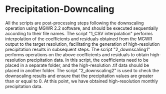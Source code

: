 # Precipitation-Downcaling
All the scripts are post-processing steps following the downscaling operation using MGWR 2.2 software, and should be executed sequentially according to their file names.
The script "1_CSV interpolation" performs interpolation of the coefficients and residuals obtained from the MGWR output to the target resolution, facilitating the generation of high-resolution precipitation results in subsequent steps.
The script "2_downscaling1" performs operations on the above coefficients and residuals to obtain high-resolution precipitation data. In this script, the coefficients need to be placed in a separate folder, and the high-resolution .tif data should be placed in another folder.
The script "2_downscaling2" is used to check the downscaling results and ensure that the precipitation values are greater than or equal to 0.
At this point, we have obtained high-resolution monthly precipitation data.

